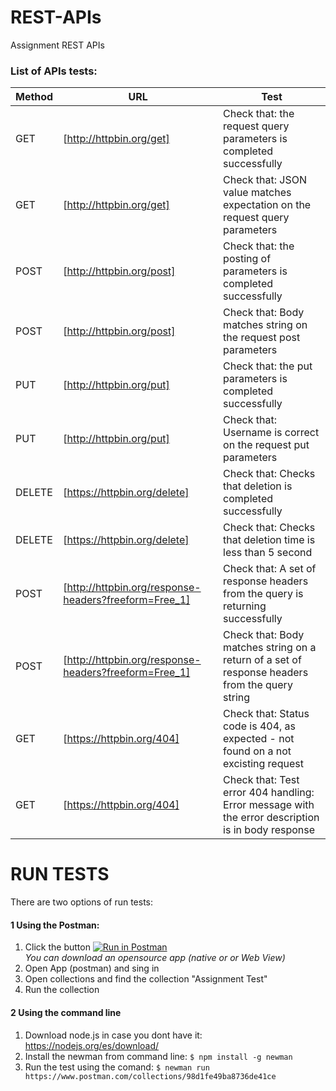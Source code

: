# REST-APIs
Assignment REST APIs

### List of APIs tests:

| Method | URL | Test |
| ------ | ------ |----- |
| GET | [http://httpbin.org/get] | Check that: the request query parameters is completed successfully |
| GET | [http://httpbin.org/get] | Check that: JSON value matches expectation on the request query parameters |
| POST | [http://httpbin.org/post] | Check that: the posting of parameters is completed successfully |
| POST | [http://httpbin.org/post] | Check that: Body matches string on the request post parameters |
| PUT | [http://httpbin.org/put] | Check that: the put parameters is completed successfully |
| PUT | [http://httpbin.org/put] | Check that: Username is correct on the request put parameters |
| DELETE | [https://httpbin.org/delete] | Check that: Checks that deletion is completed successfully |
| DELETE | [https://httpbin.org/delete] | Check that: Checks that deletion time is less than 5 second |
| POST | [http://httpbin.org/response-headers?freeform=Free_1] | Check that: A set of response headers from the query is returning successfully|
| POST | [http://httpbin.org/response-headers?freeform=Free_1] | Check that: Body matches string on a return of a set of response headers from the query string |
| GET | [https://httpbin.org/404] | Check that: Status code is 404, as expected - not found on a not excisting request|
| GET | [https://httpbin.org/404] | Check that: Test error 404 handling: Error message with the error description is in body response |


# RUN TESTS
There are two options of run tests:
#### 1 Using the Postman:

  1. Click the button
  [![Run in Postman](https://run.pstmn.io/button.svg)](https://app.getpostman.com/run-collection/98d1fe49ba8736de41ce)  
   *You can download an opensource app (native or or Web View)*
  2. Open App (postman) and sing in
  3. Open collections and find the collection "Assignment Test"
  4. Run the collection
 

#### 2 Using the command line
  1. Download node.js in case you dont have it: 
  https://nodejs.org/es/download/
  2. Install the newman from command line:
    ```
     $ npm install -g newman
    ```
  3. Run the test using the comand: 
    ```
       $ newman run https://www.postman.com/collections/98d1fe49ba8736de41ce
    ```
